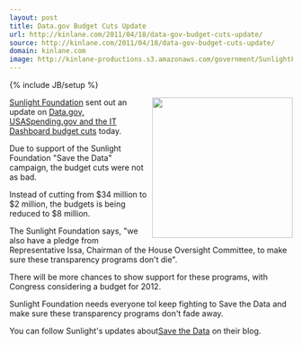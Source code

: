 ```yaml
---
layout: post
title: Data.gov Budget Cuts Update
url: http://kinlane.com/2011/04/18/data-gov-budget-cuts-update/
source: http://kinlane.com/2011/04/18/data-gov-budget-cuts-update/
domain: kinlane.com
image: http://kinlane-productions.s3.amazonaws.com/government/SunlightFoundationLogo_500wide.gif
---
```

{% include JB/setup %}<p><img src="http://kinlane-productions.s3.amazonaws.com/government/SunlightFoundationLogo_500wide.gif" alt="" width="250" align="right" /><a title="Sunlight Foundation" href="http://sunlightfoundation.com/">Sunlight Foundation</a> sent out an update on <a title="Data.gov, USASpending.gov and the IT Dashboard Budget Cuts" href="http://www.kinlane.com/2011/04/the-irony-of-cutting-budget-for-data-gov/">Data.gov, USASpending.gov and the IT Dashboard budget cuts</a> today.<p></p>
Due to support of the Sunlight Foundation "Save the Data" campaign, the budget cuts were not as bad.<p></p>
Instead of cutting from $34 million to $2 million, the budgets is being reduced to $8 million.<p></p>
The Sunlight Foundation says, "we also have a pledge from Representative Issa, Chairman of the House Oversight Committee, to make sure these transparency programs don't die".<p></p>
There will be more chances to show support for these programs, with Congress considering a budget for 2012.<p></p>
Sunlight Foundation needs everyone tol keep fighting to Save the Data and make sure these transparency programs don't fade away.<p></p>
You can follow Sunlight's updates about<a title="Save the Data" href="http://sunlightfoundation.com/blog/taxonomy/term/savethedata/">Save the Data</a> on their blog.</p>
